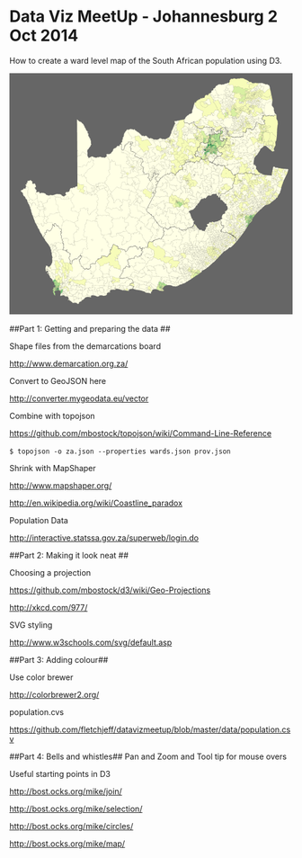 Data Viz MeetUp - Johannesburg 2 Oct 2014
=============

How to create a ward level map of the South African population using D3.

![alt text](https://raw.githubusercontent.com/fletchjeff/datavizmeetup/master/data/za_map.png)

##Part 1: Getting and preparing the data ##

Shape files from the demarcations board

<http://www.demarcation.org.za/>

Convert to GeoJSON here

<http://converter.mygeodata.eu/vector>

Combine with topojson

<https://github.com/mbostock/topojson/wiki/Command-Line-Reference>

`$ topojson -o za.json --properties wards.json prov.json`

Shrink with MapShaper

<http://www.mapshaper.org/>

<http://en.wikipedia.org/wiki/Coastline_paradox>

Population Data

<http://interactive.statssa.gov.za/superweb/login.do>

##Part 2: Making it look neat ##

Choosing a projection

<https://github.com/mbostock/d3/wiki/Geo-Projections>

<http://xkcd.com/977/>

SVG styling

<http://www.w3schools.com/svg/default.asp>

##Part 3: Adding colour##

Use color brewer

<http://colorbrewer2.org/>

population.cvs

<https://github.com/fletchjeff/datavizmeetup/blob/master/data/population.csv>

##Part 4: Bells and whistles##
Pan and Zoom and Tool tip for mouse overs


Useful starting points in D3

<http://bost.ocks.org/mike/join/>

<http://bost.ocks.org/mike/selection/>

<http://bost.ocks.org/mike/circles/>

<http://bost.ocks.org/mike/map/>
